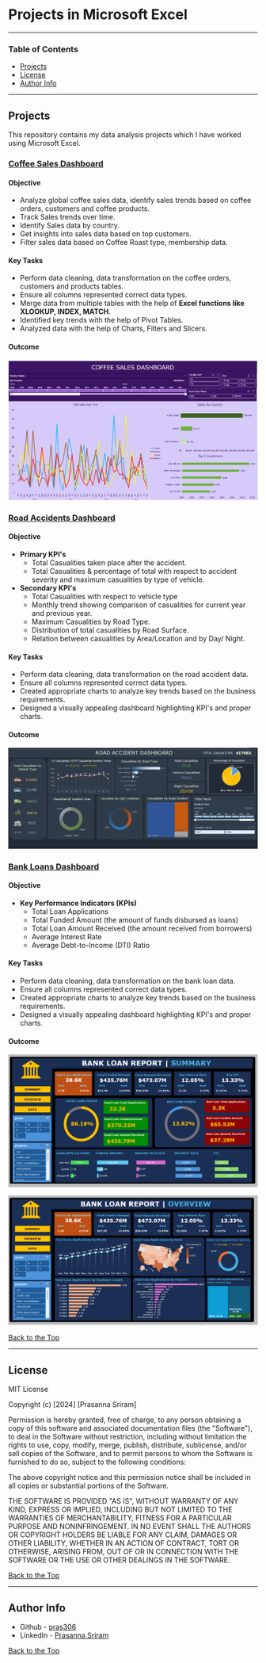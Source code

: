 # Projects in Microsoft Excel

---

### Table of Contents

- [Projects](#projects)
- [License](#license)
- [Author Info](#author-info)

---

## Projects

This repository contains my data analysis projects which I have worked using Microsoft Excel.

### [Coffee Sales Dashboard](coffee-orders/CoffeeOrdersData.xlsx)

#### Objective

- Analyze global coffee sales data, identify sales trends based on coffee orders, customers and coffee products.
- Track Sales trends over time.
- Identify Sales data by country.
- Get insights into sales data based on top customers.
- Filter sales data based on Coffee Roast type, membership data.

#### Key Tasks

- Perform data cleaning, data transformation on the coffee orders, customers and products tables.
- Ensure all columns represented correct data types.
- Merge data from multiple tables with the help of **Excel functions like XLOOKUP, INDEX, MATCH**.
- Identified key trends with the help of Pivot Tables.
- Analyzed data with the help of Charts, Filters and Slicers.

#### Outcome

![Coffee Sales Dashboard](coffee-orders/CoffeeSalesDashboard.png)


### [Road Accidents Dashboard](road-accidents/RoadAccidentData.xlsx)

#### Objective

- **Primary KPI's**
    - Total Casualities taken place after the accident.
    - Total Casualities & percentage of total with respect to accident severity and maximum casualities by type of vehicle.
- **Secondary KPI's**
    - Total Casualities with respect to vehicle type
    - Monthly trend showing comparison of casualities for current year and previous year.
    - Maximum Casualities by Road Type.
    - Distribution of total casualities by Road Surface.
    - Relation between casualities by Area/Location and by Day/ Night.

#### Key Tasks

- Perform data cleaning, data transformation on the road accident data.
- Ensure all columns represented correct data types.
- Created appropriate charts to analyze key trends based on the business requirements.
- Designed a visually appealing dashboard highlighting KPI's and proper charts.

#### Outcome

![Road Accidents Dashboard](road-accidents/RoadAccidentsDashboard.png)


### [Bank Loans Dashboard](bank-loans/BankLoanData.xlsx)

#### Objective

- **Key Performance Indicators (KPIs)**
    - Total Loan Applications
    - Total Funded Amount (the amount of funds disbursed as loans)
    - Total Loan Amount Received (the amount received from borrowers)
    - Average Interest Rate
    - Average Debt-to-Income (DTI) Ratio

#### Key Tasks

- Perform data cleaning, data transformation on the bank loan data.
- Ensure all columns represented correct data types.
- Created appropriate charts to analyze key trends based on the business requirements.
- Designed a visually appealing dashboard highlighting KPI's and proper charts.

#### Outcome

![Bank Loans Summary Dashboard](bank-loans/SummaryDashboard.png)

![Bank Loans Overview Dashboard](bank-loans/OverviewDashboard.png)

[Back to the Top](#projects-in-microsoft-excel)

---

## License

MIT License

Copyright (c) [2024] [Prasanna Sriram]

Permission is hereby granted, free of charge, to any person obtaining a copy
of this software and associated documentation files (the "Software"), to deal
in the Software without restriction, including without limitation the rights
to use, copy, modify, merge, publish, distribute, sublicense, and/or sell
copies of the Software, and to permit persons to whom the Software is
furnished to do so, subject to the following conditions:

The above copyright notice and this permission notice shall be included in all
copies or substantial portions of the Software.

THE SOFTWARE IS PROVIDED "AS IS", WITHOUT WARRANTY OF ANY KIND, EXPRESS OR
IMPLIED, INCLUDING BUT NOT LIMITED TO THE WARRANTIES OF MERCHANTABILITY,
FITNESS FOR A PARTICULAR PURPOSE AND NONINFRINGEMENT. IN NO EVENT SHALL THE
AUTHORS OR COPYRIGHT HOLDERS BE LIABLE FOR ANY CLAIM, DAMAGES OR OTHER
LIABILITY, WHETHER IN AN ACTION OF CONTRACT, TORT OR OTHERWISE, ARISING FROM,
OUT OF OR IN CONNECTION WITH THE SOFTWARE OR THE USE OR OTHER DEALINGS IN THE
SOFTWARE.

[Back to the Top](#projects-in-microsoft-excel)

---

## Author Info

- Github - [pras306](https://github.com/pras306)
- LinkedIn - [Prasanna Sriram](https://www.linkedin.com/in/prasanna-sriram/)

[Back to the Top](#projects-in-microsoft-excel)